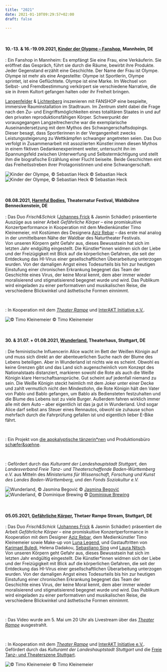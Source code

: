 ```yaml
---
title: "2021"
date: 2021-01-10T09:29:57+02:00
draft: false

---
```


&nbsp;

#### **10.-13. & 16.-19.09.2021, [Kinder der Olypme – Fanshop](https://theaterhausg7.cortex-tickets.de/), Mannheim, DE** 
:   Ein Fanshop in Mannheim: Es empfängt Sie eine Frau, eine Verkäuferin. Sie eröffnet das Gespräch, führt sie durch die Räume, bewirbt ihre Produkte. Jeder Gegenstand erzählt eine Geschichte. Der Name der Frau ist Olympe. Olympe ist mehr als eine Angestellte: Olympe ist Sportlerin, Olympe sprintet, ist eine Geflüchtete. Olympe ist eine Marke. Im Wechsel von Selbst- und Fremdbestimmung verkörpert sie verschiedene Narrative, die sie in ihrem Kultort gefangen halten oder ihr Freiheit bringen. 

[Langenfelder](http://www.langenfelder.de/content/langenfelder_lichtenberg.html) & [Lichtenberg](https://sophielichtenberg.de/) inszenieren mit FANSHOP eine bespielte, immersive Rauminstallation im Stadtraum. Im Zentrum steht dabei die Frage nach den Zu- und Eingriffsmöglichkeiten eines totalitären Staates in und auf den privaten reproduktionsfähigen Körper. Schwerpunkt der vorausgegangen Langzeitrecherche war die exemplarische Auseinandersetzung mit dem Mythos des Schwangerschaftsdopings. Dieser besagt, dass Sportlerinnen in der Vergangenheit zwecks Leistungssteigerung zu Wettkämpfen schwanger angetreten seien. Das Duo verfolgt in Zusammenarbeit mit assoziierten Künstler:innen diesen Mythos in einem fiktiven Gedankenexperiment weiter, untersucht ihn im Spannungsfeld zwischen Unterwerfung und Selbstermächtigung und stellt ihm die biografische Erzählung einer Flucht beiseite. Beide Geschichten eint das Freiheitsstreben ihrer Protagonistinnen und eine Schwangerschaft.

![Kinder der Olympe, © Sebastian Heck](/upcoming/olympe1.jpg)
© Sebastian Heck
![Kinder der Olympe, © Sebastian Heck](/upcoming/olympe2.jpg)
© Sebastian Heck

&nbsp;

#### **08.08.2021, [Harmful Bodies](https://theaternatur-harz.de/veranstaltung/gefaehrliche-koerper/), Theaternatur Festival, Waldbühne Benneckenstein, DE**
:   Das Duo *Frisch&Schick* ([Johannes Frick](https://www.instagram.com/jon_darc/) & Jasmin Schädler) präsentierte Auszüge aus seiner Arbeit *Gefährliche Körper* – eine promiskuitive Konzertperformance in Kooperation mit dem Medienkünstler Timo Kleinemeier, mit Kostümen des Designera [Aziz Rebar](https://www.instagram.com/aziz_rebar/) – das erste mal analog in der unmittelbaren Nähe der Waldbar des Naturtheater Festivals.  
Von unseren Körpern geht Gefahr aus, dieses Bewusstsein hat sich im letzten Jahr endgültig eingestellt. Die Künstler\*innen widmen sich der Liebe und der Freizügigkeit mit Blick auf die körperlichen Gefahren, die seit der Entdeckung das HI-Virus einer gesellschaftlichen Überarbeitung unterzogen wurden. Von der damaligen Angst eines Todesurteils bis hin zur heutigen Einstufung einer chronischen Erkrankung begegnet das Team der Geschichte eines Virus, der keine Moral kennt, dem aber immer wieder moralisierend und stigmatisierend begegnet wurde und wird. 
Das Publikum wird eingeladen zu einer performativen und musikalischen Reise, die verschiedene Blickwinkel und ästhetische Formen einnimmt.

&nbsp;

:   In Kooperation mit dem *[Theater Rampe](https://theaterrampe.de/stuecke/gefaehrliche-koerper/)* und [InterAKT Initiative e.V.](https://interakt-initiative.com/).

![© Timo Kleinemeier](/upcoming/driprop.jpg)
© Timo Kleinemeier

&nbsp;

#### **30. & 31.07. + 01.08.2021, [Wunderland](https://www.apocalypse.dance/projekte/wunderland), Theaterhaus, Stuttgart, DE**
:  Die feministische Influencerin Alice wacht im Bett der Weißen Königin auf und muss sich direkt an der abenteuerlichen Suche nach der Blume des Lebens beteiligen. Aber in Wunderland ist nichts wie es scheint. Obwohl es keine Grenzen gibt und das Land sich augenscheinlich vom Konzept des Nationalstaats distanziert, markieren sowohl die Rote als auch die Weiße Königin klare Herrschaftsansprüche. Gut scheint auf jedenfall niemand zu sein. Die Weiße Königin steckt heimlich mit dem Joker unter einer Decke und zahlt vermutlich nicht den Mindestlohn, die Rote Königin hält den Vater von Pablo und Bablo gefangen, um Bablo als Bediensteten festzuhalten und die Blume des Lebens isst zu viele Burger. Außerdem fahren wirklich immer alle mit dem Auto – aber eigentlich ist das ja gut in Wunderland. Und sogar Alice darf selbst ans Steuer eines Rennautos, obwohl sie zuhause schon mehrfach durch die Fahrprüfung gefallen ist und eigentlich lieber E-Bike fährt.

&nbsp;

:   Ein Projekt von [die apokalyptische tänzerin\*nen](https://www.apocalypse.dance/) und Produktionsbüro [schæfer&sœhne](http://www.ae-oe.de/).

&nbsp;

:   Gefördert durch das *Kulturamt der Landeshauptstadt Stuttgart*, den *Landesverband Freie Tanz- und Theaterschaffende Baden-Württemberg e.V.* aus Mitteln des *Ministeriums für Wissenschaft, Forschung und Kunst des Landes Baden-Württemberg*, und den *Fonds Soziokultur e.V.*

![Wunderland, © Jasmina Begović](/upcoming/wunderland.gif)
© [Jasmina Begović](https://www.instagram.com/jasmina.beg/)
![Wunderland, © Dominique Brewing](/upcoming/wunderland.jpg)
© [Dominique Brewing](https://dominiquebrewing.com/)


&nbsp;

#### **05.05.2021, [Gefährliche Körper](https://theaterrampe.de/stuecke/gefaehrliche-koerper/), Thetaer Rampe Stream, Stuttgart, DE**
:   Das Duo *Frisch&Schick* ([Johannes Frick](https://www.instagram.com/jon_darc/) & Jasmin Schädler) präsentiert die Arbeit *Gefährliche Körper* – eine promiskuitive Konzertperformance in Kooperation mit dem Designer [Aziz Rebar](https://www.instagram.com/aziz_rebar/), dem Medienkünstler Timo Kleinemeier sowie Make-up von [Luna Legend](https://www.instagram.com/luna.legend/), und Gastauftritten von [Karimael Buledi](https://www.instagram.com/kari.m.ael/), Helena Dadakou, [Sebastiano Sing](https://sebastianosing.com/bio) und [Laura Nitsch](https://www.instagram.com/theofficialnitsch/).  
Von unseren Körpern geht Gefahr aus, dieses Bewusstsein hat sich im letzten Jahr endgültig eingestellt. Die Künstler\*innen widmen sich der Liebe und der Freizügigkeit mit Blick auf die körperlichen Gefahren, die seit der Entdeckung das HI-Virus einer gesellschaftlichen Überarbeitung unterzogen wurden. Von der damaligen Angst eines Todesurteils bis hin zur heutigen Einstufung einer chronischen Erkrankung begegnet das Team der Geschichte eines Virus, der keine Moral kennt, dem aber immer wieder moralisierend und stigmatisierend begegnet wurde und wird. 
Das Publikum wird eingeladen zu einer performativen und musikalischen Reise, die verschiedene Blickwinkel und ästhetische Formen einnimmt.

&nbsp;

:   Das Video wurde am 5. Mai um 20 Uhr als Livestream über das *[Theater Rampe](https://theaterrampe.de/stuecke/gefaehrliche-koerper/)* ausgestrahlt.

&nbsp;

:   In Kooperation mit dem *[Theater Rampe](https://theaterrampe.de/stuecke/gefaehrliche-koerper/)* und [InterAKT Initiative e.V.](https://interakt-initiative.com/). Gefördert durch das *Kulturamt der Landeshauptstadt Stuttgart* und die [Freie Tanz- und Theaterszene Stuttgart](https://ftts-stuttgart.de/). 

![© Timo Kleinemeier](/upcoming/positive.jpg)
© Timo Kleinemeier